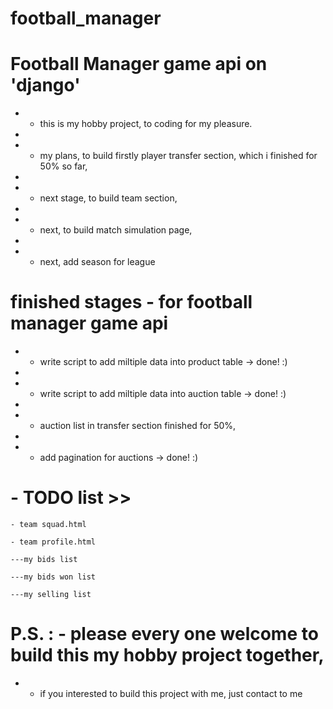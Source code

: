 # football_manager

#  Football Manager game api on 'django'

- - this is my hobby project, to coding for my pleasure.
- 
- - my plans, to build firstly player transfer section, which i finished for 50% so far,
- 
- - next stage, to build team section,
- 
- - next, to build match simulation page,
- 
- - next, add season for league


 # finished stages - for football manager game api
 
 - - write script to add miltiple data into product table -> done! :)
 - 
 - - write script to add miltiple data into auction table -> done! :)
 - 
 -    - auction list in transfer section finished for 50%,
 - 
 - - add pagination for auctions -> done! :)
 
 
 # - TODO list >> 
 
 	- team squad.html
 	
 	- team profile.html
 	
 	---my bids list
 	
 	---my bids won list
 	
 	---my selling list

 # P.S. : - please every one welcome to build this my hobby project together,
- - if you interested to build this project with me, just contact to me
